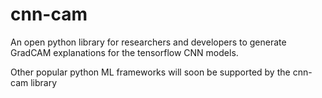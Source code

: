 # cnn-cam
An open python library for researchers and developers to generate GradCAM explanations for the tensorflow CNN models. 

Other popular python ML frameworks will soon be supported by the cnn-cam library
